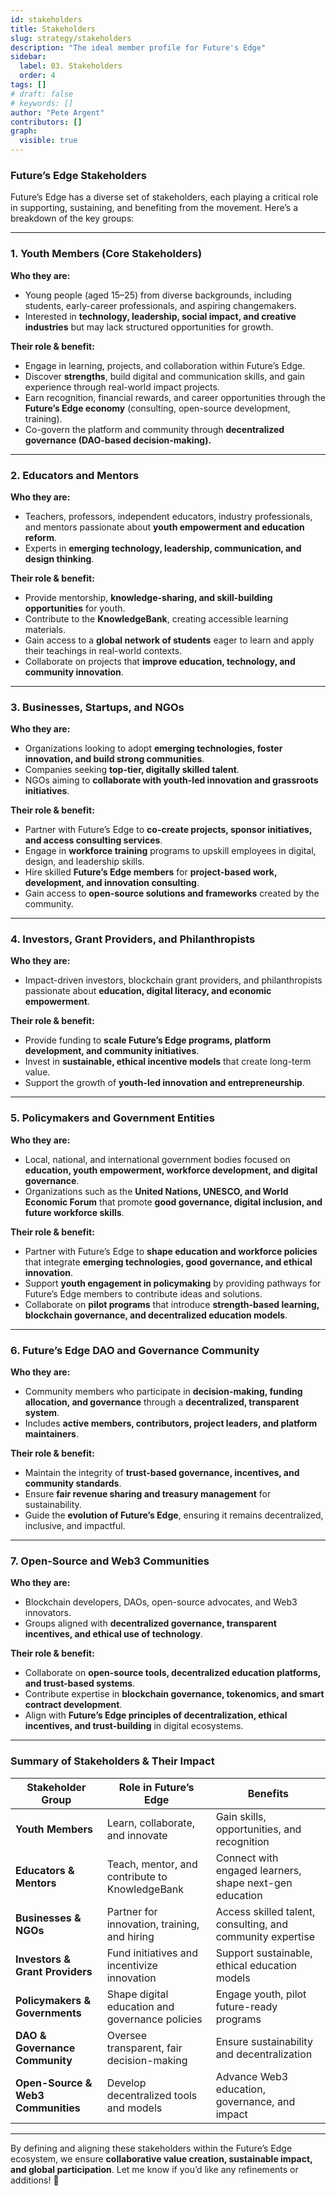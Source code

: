 ```yaml
---
id: stakeholders
title: Stakeholders
slug: strategy/stakeholders
description: "The ideal member profile for Future's Edge"
sidebar:
  label: 03. Stakeholders
  order: 4
tags: []
# draft: false
# keywords: []
author: "Pete Argent"
contributors: []
graph:
  visible: true
---
```



### **Future’s Edge Stakeholders**

Future’s Edge has a diverse set of stakeholders, each playing a critical role in supporting, sustaining, and benefiting from the movement. Here’s a breakdown of the key groups:

---

### **1\. Youth Members (Core Stakeholders)**

**Who they are:**

* Young people (aged 15–25) from diverse backgrounds, including students, early-career professionals, and aspiring changemakers.  
* Interested in **technology, leadership, social impact, and creative industries** but may lack structured opportunities for growth.

**Their role & benefit:**

* Engage in learning, projects, and collaboration within Future’s Edge.  
* Discover **strengths**, build digital and communication skills, and gain experience through real-world impact projects.  
* Earn recognition, financial rewards, and career opportunities through the **Future’s Edge economy** (consulting, open-source development, training).  
* Co-govern the platform and community through **decentralized governance (DAO-based decision-making).**

---

### **2\. Educators and Mentors**

**Who they are:**

* Teachers, professors, independent educators, industry professionals, and mentors passionate about **youth empowerment and education reform**.  
* Experts in **emerging technology, leadership, communication, and design thinking**.

**Their role & benefit:**

* Provide mentorship, **knowledge-sharing, and skill-building opportunities** for youth.  
* Contribute to the **KnowledgeBank**, creating accessible learning materials.  
* Gain access to a **global network of students** eager to learn and apply their teachings in real-world contexts.  
* Collaborate on projects that **improve education, technology, and community innovation**.

---

### **3\. Businesses, Startups, and NGOs**

**Who they are:**

* Organizations looking to adopt **emerging technologies, foster innovation, and build strong communities**.  
* Companies seeking **top-tier, digitally skilled talent**.  
* NGOs aiming to **collaborate with youth-led innovation and grassroots initiatives**.

**Their role & benefit:**

* Partner with Future’s Edge to **co-create projects, sponsor initiatives, and access consulting services**.  
* Engage in **workforce training** programs to upskill employees in digital, design, and leadership skills.  
* Hire skilled **Future’s Edge members** for **project-based work, development, and innovation consulting**.  
* Gain access to **open-source solutions and frameworks** created by the community.

---

### **4\. Investors, Grant Providers, and Philanthropists**

**Who they are:**

* Impact-driven investors, blockchain grant providers, and philanthropists passionate about **education, digital literacy, and economic empowerment**.

**Their role & benefit:**

* Provide funding to **scale Future’s Edge programs, platform development, and community initiatives**.  
* Invest in **sustainable, ethical incentive models** that create long-term value.  
* Support the growth of **youth-led innovation and entrepreneurship**.

---

### **5\. Policymakers and Government Entities**

**Who they are:**

* Local, national, and international government bodies focused on **education, youth empowerment, workforce development, and digital governance**.  
* Organizations such as the **United Nations, UNESCO, and World Economic Forum** that promote **good governance, digital inclusion, and future workforce skills**.

**Their role & benefit:**

* Partner with Future’s Edge to **shape education and workforce policies** that integrate **emerging technologies, good governance, and ethical innovation**.  
* Support **youth engagement in policymaking** by providing pathways for Future’s Edge members to contribute ideas and solutions.  
* Collaborate on **pilot programs** that introduce **strength-based learning, blockchain governance, and decentralized education models**.

---

### **6\. Future’s Edge DAO and Governance Community**

**Who they are:**

* Community members who participate in **decision-making, funding allocation, and governance** through a **decentralized, transparent system**.  
* Includes **active members, contributors, project leaders, and platform maintainers**.

**Their role & benefit:**

* Maintain the integrity of **trust-based governance, incentives, and community standards**.  
* Ensure **fair revenue sharing and treasury management** for sustainability.  
* Guide the **evolution of Future’s Edge**, ensuring it remains decentralized, inclusive, and impactful.

---

### **7\. Open-Source and Web3 Communities**

**Who they are:**

* Blockchain developers, DAOs, open-source advocates, and Web3 innovators.  
* Groups aligned with **decentralized governance, transparent incentives, and ethical use of technology**.

**Their role & benefit:**

* Collaborate on **open-source tools, decentralized education platforms, and trust-based systems**.  
* Contribute expertise in **blockchain governance, tokenomics, and smart contract development**.  
* Align with **Future’s Edge principles of decentralization, ethical incentives, and trust-building** in digital ecosystems.

---

### **Summary of Stakeholders & Their Impact**

| Stakeholder Group | Role in Future’s Edge | Benefits |
| ----- | ----- | ----- |
| **Youth Members** | Learn, collaborate, and innovate | Gain skills, opportunities, and recognition |
| **Educators & Mentors** | Teach, mentor, and contribute to KnowledgeBank | Connect with engaged learners, shape next-gen education |
| **Businesses & NGOs** | Partner for innovation, training, and hiring | Access skilled talent, consulting, and community expertise |
| **Investors & Grant Providers** | Fund initiatives and incentivize innovation | Support sustainable, ethical education models |
| **Policymakers & Governments** | Shape digital education and governance policies | Engage youth, pilot future-ready programs |
| **DAO & Governance Community** | Oversee transparent, fair decision-making | Ensure sustainability and decentralization |
| **Open-Source & Web3 Communities** | Develop decentralized tools and models | Advance Web3 education, governance, and impact |

---

By defining and aligning these stakeholders within the Future’s Edge ecosystem, we ensure **collaborative value creation, sustainable impact, and global participation**. Let me know if you’d like any refinements or additions\! 🚀

